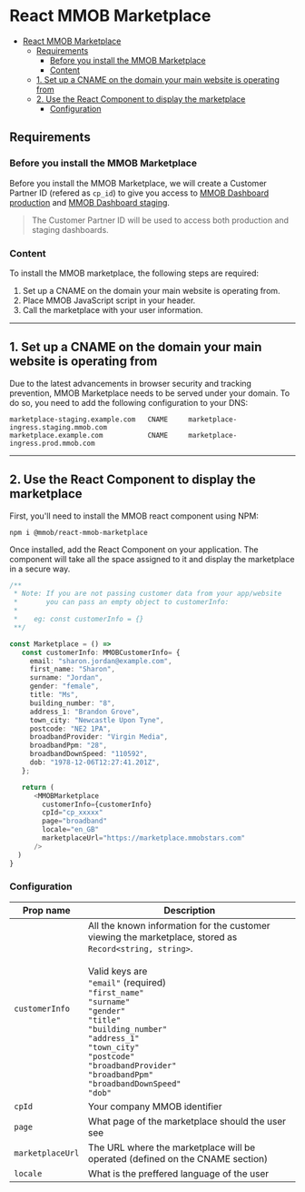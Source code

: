 # React MMOB Marketplace

- [React MMOB Marketplace](#react-mmob-marketplace)
  - [Requirements](#requirements)
    - [Before you install the MMOB Marketplace](#before-you-install-the-mmob-marketplace)
    - [Content](#content)
  - [1. Set up a CNAME on the domain your main website is operating from](#1-set-up-a-cname-on-the-domain-your-main-website-is-operating-from)
  - [2. Use the React Component to display the marketplace](#2-use-the-react-component-to-display-the-marketplace)
    - [Configuration](#configuration)

## Requirements

### Before you install the MMOB Marketplace

Before you install the MMOB Marketplace, we will create a Customer Partner ID (refered as `cp_id`) to give you access to [MMOB Dashboard production](https://dashboard.mmob.com) and [MMOB Dashboard staging](https://dashboard.staging.mmob.com).

<!-- theme: success -->

> The Customer Partner ID will be used to access both production and staging dashboards.

### Content

To install the MMOB marketplace, the following steps are required:

1. Set up a CNAME on the domain your main website is operating from.
2. Place MMOB JavaScript script in your header.
3. Call the marketplace with your user information.

---

## 1. Set up a CNAME on the domain your main website is operating from

Due to the latest advancements in browser security and tracking prevention, MMOB Marketplace needs to be served under your domain. To do so, you need to add the following configuration to your DNS:

```
marketplace-staging.example.com   CNAME     marketplace-ingress.staging.mmob.com
marketplace.example.com           CNAME     marketplace-ingress.prod.mmob.com
```

---

## 2. Use the React Component to display the marketplace

First, you'll need to install the MMOB react component using NPM:

```
npm i @mmob/react-mmob-marketplace
```

Once installed, add the React Component on your application. The component will take all the space assigned to it and display the marketplace in a secure way.

```ts
/**
 * Note: If you are not passing customer data from your app/website
 *       you can pass an empty object to customerInfo:
 *
 *    eg: const customerInfo = {}
 **/

const Marketplace = () =>
   const customerInfo: MMOBCustomerInfo= {
     email: "sharon.jordan@example.com",
     first_name: "Sharon",
     surname: "Jordan",
     gender: "female",
     title: "Ms",
     building_number: "8",
     address_1: "Brandon Grove",
     town_city: "Newcastle Upon Tyne",
     postcode: "NE2 1PA",
     broadbandProvider: "Virgin Media",
     broadbandPpm: "28",
     broadbandDownSpeed: "110592",
     dob: "1978-12-06T12:27:41.201Z",
   };

   return (
      <MMOBMarketplace
        customerInfo={customerInfo}
        cpId="cp_xxxxx"
        page="broadband"
        locale="en_GB"
        marketplaceUrl="https://marketplace.mmobstars.com"
      />
  )
}
```

### Configuration

| Prop name        | Description                                                                                                                                                                                                                                                                                                                                                                                |
| ---------------- | ------------------------------------------------------------------------------------------------------------------------------------------------------------------------------------------------------------------------------------------------------------------------------------------------------------------------------------------------------------------------------------------ |
| `customerInfo`   | All the known information for the customer viewing the marketplace, stored as `Record<string, string>`. <br><br>Valid keys are <br>`"email"` (required)<br> `"first_name"`<br> `"surname"`<br> `"gender"`<br> `"title"`<br> `"building_number"`<br> `"address_1"`<br> `"town_city"`<br> `"postcode"`<br> `"broadbandProvider"`<br> `"broadbandPpm"`<br> `"broadbandDownSpeed"`<br> `"dob"` |
| `cpId`           | Your company MMOB identifier                                                                                                                                                                                                                                                                                                                                                               |
| `page`           | What page of the marketplace should the user see                                                                                                                                                                                                                                                                                                                                           |
| `marketplaceUrl` | The URL where the marketplace will be operated (defined on the CNAME section)                                                                                                                                                                                                                                                                                                              |
| `locale`         | What is the preffered language of the user                                                                                                                                                                                                                                                                                                                                                 |
